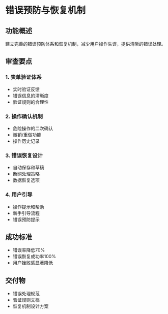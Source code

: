 # 错误预防与恢复机制

## 功能概述
建立完善的错误预防体系和恢复机制，减少用户操作失误，提供清晰的错误处理。

## 审查要点

### 1. 表单验证体系
- 实时验证反馈
- 错误信息的清晰度
- 验证规则的合理性

### 2. 操作确认机制
- 危险操作的二次确认
- 撤销/重做功能
- 操作历史记录

### 3. 错误恢复设计
- 自动保存和草稿
- 断网处理策略
- 数据恢复选项

### 4. 用户引导
- 操作提示和帮助
- 新手引导流程
- 错误预防提示

## 成功标准
- 错误率降低70%
- 错误恢复成功率100%
- 用户挫败感显著降低

## 交付物
- 错误处理规范
- 验证规则文档
- 恢复机制设计方案